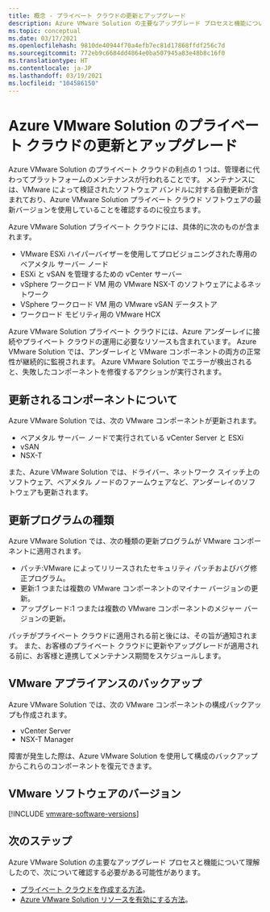 ```yaml
---
title: 概念 - プライベート クラウドの更新とアップグレード
description: Azure VMware Solution の主要なアップグレード プロセスと機能について説明します。
ms.topic: conceptual
ms.date: 03/17/2021
ms.openlocfilehash: 9810de40944f70a4efb7ec81d17868ffdf256c7d
ms.sourcegitcommit: 772eb9c6684dd4864e0ba507945a83e48b8c16f0
ms.translationtype: HT
ms.contentlocale: ja-JP
ms.lasthandoff: 03/19/2021
ms.locfileid: "104586150"
---
```

# <a name="azure-vmware-solution-private-cloud-updates-and-upgrades"></a>Azure VMware Solution のプライベート クラウドの更新とアップグレード

Azure VMware Solution のプライベート クラウドの利点の 1 つは、管理者に代わってプラットフォームのメンテナンスが行われることです。 メンテナンスには、VMware によって検証されたソフトウェア バンドルに対する自動更新が含まれており、Azure VMware Solution プライベート クラウド ソフトウェアの最新バージョンを使用していることを確認するのに役立ちます。

Azure VMware Solution プライベート クラウドには、具体的に次のものが含まれます。

- VMware ESXi ハイパーバイザーを使用してプロビジョニングされた専用のベアメタル サーバー ノード 
- ESXi と vSAN を管理するための vCenter サーバー 
- vSphere ワークロード VM 用の VMware NSX-T のソフトウェアによるネットワーク  
- VSphere ワークロード VM 用の VMware vSAN データストア  
- ワークロード モビリティ用の VMware HCX  

Azure VMware Solution プライベート クラウドには、Azure アンダーレイに接続やプライベート クラウドの運用に必要なリソースも含まれています。 Azure VMware Solution では、アンダーレイと VMware コンポーネントの両方の正常性が継続的に監視されます。 Azure VMware Solution でエラーが検出されると、失敗したコンポーネントを修復するアクションが実行されます。 

## <a name="what-components-get-updated"></a>更新されるコンポーネントについて   

Azure VMware Solution では、次の VMware コンポーネントが更新されます。 

- ベアメタル サーバー ノードで実行されている vCenter Server と ESXi 
- vSAN 
- NSX-T 

また、Azure VMware Solution では、ドライバー、ネットワーク スイッチ上のソフトウェア、ベアメタル ノードのファームウェアなど、アンダーレイのソフトウェアも更新されます。 

## <a name="types-of-updates"></a>更新プログラムの種類

Azure VMware Solution では、次の種類の更新プログラムが VMware コンポーネントに適用されます。

- パッチ:VMware によってリリースされたセキュリティ パッチおよびバグ修正プログラム。 
- 更新:1 つまたは複数の VMware コンポーネントのマイナー バージョンの更新。 
- アップグレード:1 つまたは複数の VMware コンポーネントのメジャー バージョンの更新。

パッチがプライベート クラウドに適用される前と後には、その旨が通知されます。 また、お客様のプライベート クラウドに更新やアップグレードが適用される前に、お客様と連携してメンテナンス期間をスケジュールします。 

## <a name="vmware-appliance-backup"></a>VMware アプライアンスのバックアップ 

Azure VMware Solution では、次の VMware コンポーネントの構成バックアップも作成されます。

- vCenter Server 
- NSX-T Manager 

障害が発生した際は、Azure VMware Solution を使用して構成のバックアップからこれらのコンポーネントを復元できます。 

## <a name="vmware-software-versions"></a>VMware ソフトウェアのバージョン
[!INCLUDE [vmware-software-versions](includes/vmware-software-versions.md)]


## <a name="next-steps"></a>次のステップ

Azure VMware Solution の主要なアップグレード プロセスと機能について理解したので、次について確認する必要がある可能性があります。

- [プライベート クラウドを作成する方法](tutorial-create-private-cloud.md)。
- [Azure VMware Solution リソースを有効にする方法](enable-azure-vmware-solution.md)。

<!-- LINKS - external -->

<!-- LINKS - internal -->
